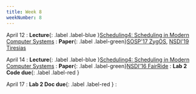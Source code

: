 ```yaml
---
title: Week 8
weekNumber: 8
---
```


April 12
: **Lecture**{: .label .label-blue }[Scheduling4: Scheduling in Modern Computer Systems](/sp22/assets/slides/lec13_scheduling4.pdf)
    : **Paper**{: .label .label-green}[SOSP'17 ZygOS](https://dl.acm.org/doi/10.1145/3132747.3132780), [NSDI'19 Tiresias](https://www.usenix.org/conference/nsdi19/presentation/gu)

April 14
: **Lecture**{: .label .label-blue }[Scheduling4: Scheduling in Modern Computer Systems](/sp22/assets/slides/lec13_scheduling4.pdf)
    : **Paper**{: .label .label-green}[NSDI'16 FairRide](https://www.usenix.org/conference/nsdi16/technical-sessions/presentation/pu)
: **Lab 2 Code due**{: .label .label-red }

April 17
: **Lab 2 Doc due**{: .label .label-red }
    : &emsp;
